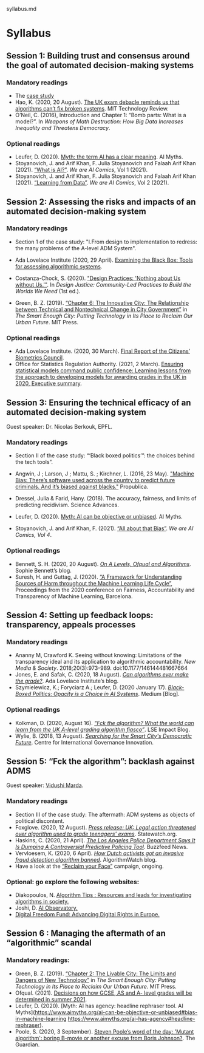syllabus.md

# Syllabus

## Session 1: Building trust and consensus around the goal of automated decision-making systems

### Mandatory readings
* The [case study](/2021-casestudy-algo.pdf)
* Hao, K. (2020, 20 August). [The UK exam debacle reminds us that algorithms can’t fix broken systems](https://www.technologyreview.com/2020/08/20/1007502/uk-exam-algorithm-cant-fix-broken-system/). MIT Technology Review.
* O’Neil, C. (2016), Introduction and Chapter 1: “Bomb parts: What is a model?”. In _Weapons of Math Destruction: How Big Data Increases Inequality and Threatens Democracy_.

### Optional readings
* Leufer, D. (2020). [Myth: the term AI has a clear meaning](https://www.aimyths.org/the-term-ai-has-a-clear-meaning). AI Myths. 
* Stoyanovich, J. and Arif Khan, F. Julia Stoyanovich and Falaah Arif Khan (2021). [“What is AI?”](https://dataresponsibly.github.io/we-areai/comics/vol1_en.pdf). _We are AI Comics_, Vol 1 (2021). 
* Stoyanovich, J. and Arif Khan, F. Julia Stoyanovich and Falaah Arif Khan (2021). [“Learning from Data”](https://dataresponsibly.github.io/we-are-ai/comics/vol2_en.pdf). _We are AI Comics_, Vol 2 (2021).  

## Session 2: Assessing the risks and impacts of an automated decision-making system

### Mandatory readings 

* Section 1 of the case study: "I.From design to implementation to redress: the many problems of the A-level ADM System". 

* Ada Lovelace Institute (2020, 29 April). [Examining the Black Box: Tools for assessing algorithmic systems](https://www.adalovelaceinstitute.org/report/examining-the-black-box-tools-for-assessing-algorithmic-systems/). 
* Costanza-Chock, S. (2020). ["Design Practices: 'Nothing about Us without Us.'"](https://design-justice.pubpub.org/pub/cfohnud7). In _Design Justice: Community-Led Practices to Build the Worlds We Need_ (1st ed.). 
* Green, B. Z. (2019). [“Chapter 6: The Innovative City: The Relationship between Technical and Nontechnical Change in City Government”](https://doi.org/10.7551/mitpress/11555.003.0008) in _The Smart Enough City: Putting Technology in Its Place to Reclaim Our Urban Future_. MIT Press. 

### Optional readings
* Ada Lovelace Institute. (2020, 30 March). [Final Report of the Citizens’ Biometrics Council](https://www.adalovelaceinstitute.org/project/citizens-biometrics-council/).
* Office for Statistics Regulation Authority. (2021, 2 March). [Ensuring statistical models command public confidence: Learning lessons from the approach to developing models for awarding grades in the UK in 2020,  Executive summary](https://osr.statisticsauthority.gov.uk/publication/ensuring-statistical-models-command-public-confidence/). 
 
## Session 3: Ensuring the technical efficacy of an automated decision-making system

Guest speaker: Dr. Nicolas Berkouk, EPFL.

### Mandatory readings
* Section II of the case study: “‘Black boxed politics’”: the choices behind the tech tools”.

* Angwin, J ; Larson, J ; Mattu, S. ; Kirchner, L. (2016, 23 May). ["Machine Bias: There’s software used across the country to predict future criminals. And it’s biased against blacks."](https://www.propublica.org/article/machine-bias-risk-assessments-in-criminal-sentencing) Propublica. 
* Dressel, Julia & Farid, Hany. (2018). The accuracy, fairness, and limits of predicting recidivism. Science Advances. 
* Leufer, D. (2020). [Myth: AI can be objective or unbiased](https://www.aimyths.org/ai-can-be-objective-or-unbiased#bias-in-machine-learning). AI Myths. 
* Stoyanovich, J. and Arif Khan, F. (2021). [“All about that Bias”](https://dataresponsibly.github.io/we-are-ai/comics/vol4_en.pdf). _We are AI Comics, Vol 4_.  

### Optional readings
* Bennett, S. H. (2020, 20 August). [_On A Levels, Ofqual and Algorithms_](https://www.sophieheloisebennett.com/posts/a-levels-2020/). Sophie Bennett’s blog.   
* Suresh, H. and Guttag, J. (2020). [“A Framework for Understanding Sources of Harm throughout the Machine Learning Life Cycle”](https://arxiv.org/pdf/1901.10002.pdf), Proceedings from the 2020 conference on Fairness, Accountability and Transparency of Machine Learning, Barcelona. 

## Session 4: Setting up feedback loops: transparency, appeals processes

### Mandatory readings
* Ananny M, Crawford K. Seeing without knowing: Limitations of the transparency ideal and its application to algorithmic accountability. _New Media & Society_. 2018;20(3):973-989. doi:10.1177/146144481667664
* Jones, E. and Safak, C. (2020, 18 August). [_Can algorithms ever make the grade?_](https://www.adalovelaceinstitute.org/blog/can-algorithms-ever-make-the-grade/). Ada Lovelace Institute’s blog. 
* Szymielewicz, K.; Foryciarz A.; Leufer, D. (2020 January 17). [_Black-Boxed Politics: Opacity is a Choice in AI Systems_](https://medium.com/@szymielewicz/black-boxed-politics-cebc0d5a54ad). Medium [Blog]. 

### Optional readings
* Kolkman, D. (2020, August 16). [_“Fck the algorithm? What the world can learn from the UK A-level grading algorithm fiasco”_](https://blogs.lse.ac.uk/impactofsocialsciences/2020/08/26/fk-the-algorithm-what-the-world-can-learn-from-the-uks-a-level-grading-fiasco/). LSE Impact Blog. 
* Wylie, B. (2018, 13 August). [_Searching for the Smart City's Democratic Future_](https://www.cigionline.org/articles/searching-smart-citys-democratic-future/). Centre for International Governance Innovation. 

## Session 5: “Fck the algorithm”: backlash against ADMS

Guest speaker: [Vidushi Marda](https://vidushimarda.com/).

### Mandatory readings
* Section III of the case study: The aftermath: ADM systems as objects of political discontent.
* Foxglove. (2020, 12 August). [_Press release: UK: Legal action threatened over algorithm used to grade teenagers' exams_](https://www.statewatch.org/news/2020/august/uk-legal-action-threatened-over-algorithm-used-to-grade-teenagers-exams/). Statewatch.org.
* Haskins, C. (2020, 21 April). [_The Los Angeles Police Department Says It Is Dumping A Controversial Predictive Policing Tool_](https://www.buzzfeednews.com/article/carolinehaskins1/los-angeles-police-department-dumping-predpol-predictive). Buzzfeed News.
* Vervloesem, K. (2020, 6 April). [_How Dutch activists got an invasive fraud detection algorithm banned_](https://algorithmwatch.org/en/syri-netherlands-algorithm/). AlgorithmWatch blog. 
* Have a look at the [“Reclaim your Face”](https://reclaimyourface.eu/) campaign, ongoing. 


### Optional: go explore the following websites: 
* Diakopoulos, N. [Algorithm Tips : Resources and leads for investigating algorithms in society.](http://algorithmtips.org/)
* Joshi, D. [AI Observatory.](https://ai-observatory.in/) 
* [Digital Freedom Fund: Advancing Digital Rights in Europe.](https://digitalfreedomfund.org/) 

## Session 6 : Managing the aftermath of an “algorithmic” scandal

### Mandatory readings:
* Green, B. Z. (2019). [“Chapter 2: The Livable City: The Limits and Dangers of New Technology”](https://doi.org/10.7551/mitpress/11555.003.0004) in _The Smart Enough City: Putting Technology in Its Place to Reclaim Our Urban Future_. MIT Press. 
* Ofqual. (2021). [Decisions on how GCSE, AS and A- level grades will be determined in summer 2021](https://assets.publishing.service.gov.uk/government/uploads/system/uploads/attachment_data/file/965005/6747-1_decisions_-_GQ_consultation_on_awarding_grades_in_2021.pdf). 
* Leufer, D. (2020). [Myth: AI has agency: headline rephraser tool. AI Myths](https://www.aimyths.org/ai-can-be-objective-or-unbiased#bias-in-machine-learning   https://www.aimyths.org/ai-has-agency#headline-rephraser). 
* Poole, S. (2020, 3 September). [Steven Poole’s word of the day: 'Mutant algorithm': boring B-movie or another excuse from Boris Johnson?](https://www.theguardian.com/books/2020/sep/03/mutant-algorithm-boring-b-movie-or-another-excuse-from-boris-johnson). The Guardian.  




